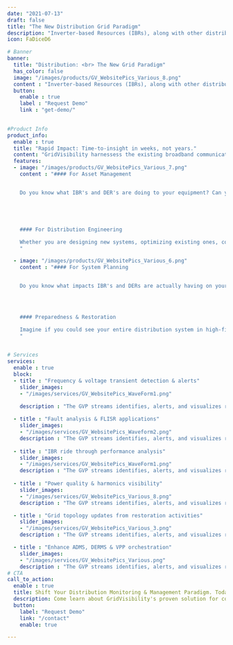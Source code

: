 ```yaml
---
date: "2021-07-13"
draft: false
title: "The New Distribution Grid Paradigm"
description: "Inverter-based Resources (IBRs), along with other distributed assets at the grid edge, now have a material impact on distribution operations, planning, and reliability. Current grid monitoring options are hindered by insufficient communications, vendor and integration complexity, lack of actionable insights, high costs, low speed, and inability to scale. Grivisibility solves these challenges through their novel approach to providing unprecedented situational awareness across the distribution grid. The GridVisibility Platform (GVP) enables frequency & voltage detection & alerts, fault analysis & FLISR applications, IBR ride through performance analysis, & much more."
icon: FaDiceD6

# Banner
banner:
  title: "Distribution: <br> The New Grid Paradigm"
  has_color: false
  image: "/images/products/GV_WebsitePics_Various_8.png"
  content : "Inverter-based Resources (IBRs), along with other distributed assets and programs at the grid edge, now have a material impact on distribution system operations, planning, and overall reliability and resiliency. Solutions to capture grid situational awareness and manage this dynamic new world are often hindered by insufficient communications capabilities, vendor complexity, difficult integration, lack of actionable insights, high cost, inability to scale, slow spped, etc. Grivisibility solves these challenges, providing unprecedented situational awareness across the distribution grid, enabling frequency & voltage detection & alerts, fault analysis & FLISR applications, IBR ride through performance analysis, & much more"
  button:
    enable : true
    label : "Request Demo"
    link : "get-demo/"

      
#Product Info
product_info:
  enable : true
  title: "Rapid Impact: Time-to-insight in weeks, not years."
  content: "GridVisibility harnessess the existing broadband communications infrastructure, so our grid sensors come online immediately upon installation by a broadband technician. GridVisibility clients start seeing and analyzing continuous distribution grid data in as little as six weeks. With an average installation time of 15 minutes per sensor, scaled deployments happen in weeks, not years. A wide range of utility distribution operations and professionals can leverage the GVP platform for their specific needs and use cases. GVP's user-designed web interface, ad hoc data downloads, and API-native data delivery capabilities enable every type of workflow integration."
  features:
  - image: "/images/products/GV_WebsitePics_Various_7.png"
    content : "#### For Asset Management


    Do you know what IBR's and DER's are doing to your equipment? Can you see voltage fluctuations, volt-var impacts, frequency changes, transients, harmonic distortions, and myriad of new disturbances negatively impacting your assets and customer power quality? GridVisibility can, and is shifting the paradigm for utility asset management professionals with continuous, low latency, high-fidelity, point on wave monitoring and alerts, 24/7/365.





    #### For Distribution Engineering

    Whether you are designing new systems, optimizing existing ones, conducting power system studies, or ensuring regulatory compliance, GridVisibility's data and insight can help you more effectively get your job done.
    "

  - image: "/images/products/GV_WebsitePics_Various_6.png"
    content : "#### For System Planning


    Do you know what impacts IBR's and DERs are actually having on your system? GridVisibility has shown, with its clients, that distribution system operators don't know what they don't know. Ensure future reliability, resiliency, and capacity by seeing your grid's heartbeat in detail.

    


    #### Preparedness & Restoration

    Imagine if you could see your entire distribution system in high-fidelity and continuously...even when the power is out. GridVisibility's out-of-band monitoring capability gives you the data and analytics you need to prepare, analyze, and respond to emergencies in fundamentally new ways.
    "

      
# Services
services:
  enable : true
  block:
  - title : "Frequency & voltage transient detection & alerts"
    slider_images:
    - "/images/services/GV_WebsitePics_WaveForm1.png"

    description : "The GVP streams identifies, alerts, and visualizes raw distribution grid waveforms with unprecedented fidelity. No other system that we know of today can..."
      
  - title : "Fault analysis & FLISR applications"
    slider_images:
    - "/images/services/GV_WebsitePics_Waveform2.png"
    description : "The GVP streams identifies, alerts, and visualizes raw distribution grid waveforms with unprecedented fidelity. Whether arcing faults, equipment-related faults, or transients, the GVP tool captures the raw data, as it happens, ties those event to the topology - substation, feeder, phase - and then represents those data/events geospatially via Google Maps. GVP identifies, logs, alerts, and then visualizes and analyzes the data upon request, at whatever timeframe and fidelity the user requests."
      
  - title : "IBR ride through performance analysis"
    slider_images:
    - "/images/services/GV_WebsitePics_WaveForm1.png"
    description : "The GVP streams identifies, alerts, and visualizes raw distribution grid waveforms with unprecedented fidelity."
      
  - title : "Power quality & harmonics visibility"
    slider_images:
    - "/images/services/GV_WebsitePics_Various_8.png"
    description : "The GVP streams identifies, alerts, and visualizes raw distribution grid waveforms with unprecedented fidelity."

  - title : "Grid topology updates from restoration activities"
    slider_images:
    - "/images/services/GV_WebsitePics_Various_3.png"
    description : "The GVP streams identifies, alerts, and visualizes raw distribution grid waveforms with unprecedented fidelity."

  - title : "Enhance ADMS, DERMS & VPP orchestration"
    slider_images:
    - "/images/services/GV_WebsitePics_Various.png"
    description : "The GVP streams identifies, alerts, and visualizes raw distribution grid waveforms with unprecedented fidelity."
# CTA
call_to_action:
  enable : true
  title: Shift Your Distribution Monitoring & Management Paradigm. Today.
  description: Come learn about GridVisibility's proven solution for continuous monitoring and state-of-the-grid visibility!
  button:
    label: "Request Demo"
    link: "/contact"
    enable: true

---
```

